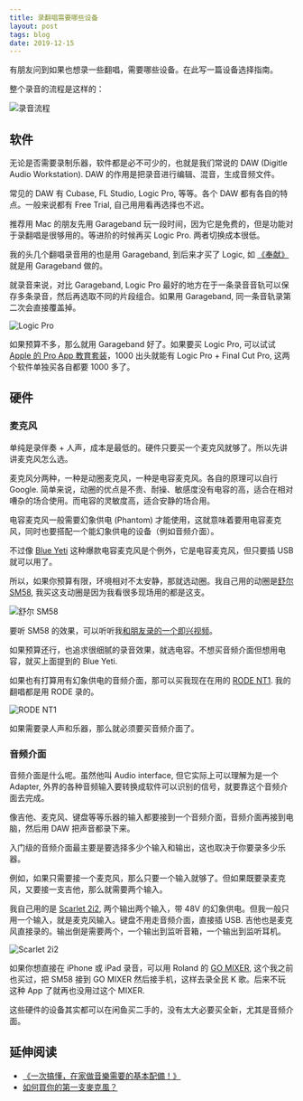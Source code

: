 ```yaml
---
title: 录翻唱需要哪些设备
layout: post
tags: blog
date: 2019-12-15
---
```


有朋友问到如果也想录一些翻唱，需要哪些设备。在此写一篇设备选择指南。

整个录音的流程是这样的：

![录音流程](https://gbstatic.djyde.com/blog/Untitled%20%28Draft%29-1%203.jpg?x-oss-process=style/80)

## 软件

无论是否需要录制乐器，软件都是必不可少的，也就是我们常说的 DAW (Digitle Audio Workstation). DAW 的作用是把录音进行编辑、混音，生成音频文件。

常见的 DAW 有 Cubase, FL Studio, Logic Pro, 等等。各个 DAW 都有各自的特点。一般来说都有 Free Trial, 自己用用看再选择也不迟。

推荐用 Mac 的朋友先用 Garageband 玩一段时间，因为它是免费的，但是功能对于录翻唱是很够用的。等进阶的时候再买 Logic Pro. 两者切换成本很低。

我的头几个翻唱录音用的也是用 Garageband, 到后来才买了 Logic, 如 [《奉献》](https://www.bilibili.com/video/av54378371) 就是用 Garageband 做的。

就录音来说，对比 Garageband, Logic Pro 最好的地方在于一条录音音轨可以保存多条录音，然后再选取不同的片段组合。如果用 Garageband, 同一条音轨录第二次会直接覆盖掉。

![Logic Pro](https://gbstatic.djyde.com/blog/DSC02813.JPG?x-oss-process=style/80)

如果预算不多，那么就用 Garageband 好了。如果要买 Logic Pro, 可以试试 [Apple 的 Pro App 教育套装](https://www.apple.com/hk-zh-hiEd/shop/product/BMGE2Z/A/pro-app-%E6%95%99%E8%82%B2%E5%A5%97%E8%A3%9D)，1000 出头就能有 Logic Pro + Final Cut Pro, 这两个软件单独买各自都要 1000 多了。

## 硬件

### 麦克风

单纯是录伴奏 + 人声，成本是最低的。硬件只要买一个麦克风就够了。所以先讲讲麦克风怎么选。

麦克风分两种，一种是动圈麦克风，一种是电容麦克风。各自的原理可以自行 Google. 简单来说，动圈的优点是不贵、耐操、敏感度没有电容的高，适合在相对嘈杂的场合使用。而电容的灵敏度高，适合安静的场合用。

电容麦克风一般需要幻象供电 (Phantom) 才能使用，这就意味着要用电容麦克风，同时也要搭配一个能幻象供电的设备（例如音频介面）。

不过像 [Blue Yeti](https://lutaonan.com/go/shop/blue-yeti) 这种爆款电容麦克风是个例外，它是电容麦克风，但只要插 USB 就可以用了。

所以，如果你预算有限，环境相对不太安静，那就选动圈。我自己用的动圈是[舒尔 SM58](https://lutaonan.com/go/shop/sm-58), 我买这支动圈是因为我看很多现场用的都是这支。

![舒尔 SM58](https://gbstatic.djyde.com/blog/DSC02811.JPG?x-oss-process=style/80)

要听 SM58 的效果，可以听听我[和朋友录的一个即兴视频](https://www.bilibili.com/video/av19612030)。

如果预算还行，也追求很细腻的录音效果，就选电容。不想买音频介面但想用电容，就买上面提到的 Blue Yeti.

如果也有打算用有幻象供电的音频介面，那可以买我现在在用的 [RODE NT1](https://lutaonan.com/go/shop/rode-nt1). 我的翻唱都是用 RODE 录的。

![RODE NT1](https://gbstatic.djyde.com/blog/DSC02803.JPG?x-oss-process=style/80)

如果需要录人声和乐器，那么就必须要买音频介面了。

### 音频介面

音频介面是什么呢。虽然他叫 Audio interface, 但它实际上可以理解为是一个 Adapter, 外界的各种音频输入要转换成软件可以识别的信号，就要靠这个音频介面去完成。

像吉他、麦克风、键盘等等乐器的输入都要接到一个音频介面，音频介面再接到电脑，然后用 DAW 把声音都录下来。

入门级的音频介面最主要是要选择多少个输入和输出，这也取决于你要录多少乐器。

例如，如果只需要接一个麦克风，那么只要一个输入就够了。但如果既要录麦克风，又要接一支吉他，那么就需要两个输入。

我自己用的是 [Scarlet 2i2](https://lutaonan.com/go/shop/scarlet-2i2), 两个输出两个输入，带 48V 的幻象供电。但我一般只用一个输入，就是麦克风输入。键盘不用走音频介面，直接插 USB. 吉他也是麦克风直接录的。输出倒是需要两个，一个输出到监听音箱，一个输出到监听耳机。

![Scarlet 2i2](https://gbstatic.djyde.com/blog/DSC02821.JPG?x-oss-process=style/80)

如果你想直接在 iPhone 或 iPad 录音，可以用 Roland 的 [GO MIXER](https://lutaonan.com/go/shop/go-mixer), 这个我之前也买过，把 SM58 接到 GO MIXER 然后接手机，这样去录全民 K 歌。后来不玩这种 App 了就再也没用过这个 MIXER. 

这些硬件的设备其实都可以在闲鱼买二手的，没有太大必要买全新，尤其是音频介面。

## 延伸阅读

- [《一次搞懂，在家做音樂需要的基本配備！》](https://www.youtube.com/watch?v=o2Q0l5xbZfw)
- [如何買你的第一支麥克風？](https://www.youtube.com/watch?v=SSIuZxqVWKE)